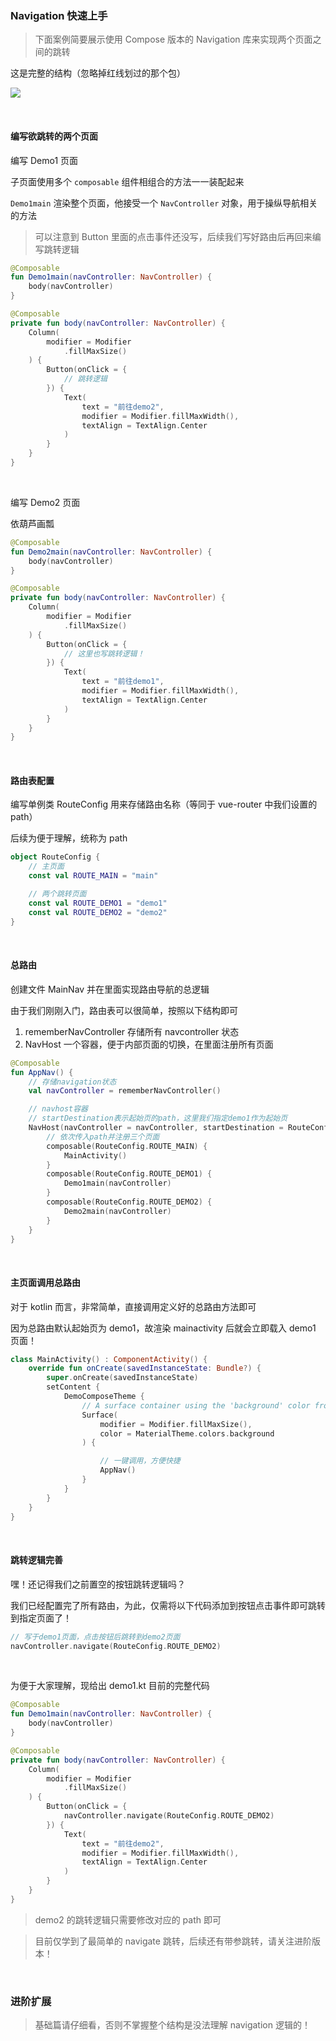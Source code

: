 ### Navigation 快速上手

> 下面案例简要展示使用 Compose 版本的 Navigation 库来实现两个页面之间的跳转

这是完整的结构（忽略掉红线划过的那个包）

![](../imgs/compose/navigation/nv1.png)

<br>

#### 编写欲跳转的两个页面

编写 Demo1 页面

子页面使用多个 `composable` 组件相组合的方法一一装配起来

`Demo1main` 渲染整个页面，他接受一个 `NavController` 对象，用于操纵导航相关的方法

> 可以注意到 Button 里面的点击事件还没写，后续我们写好路由后再回来编写跳转逻辑

```kotlin
@Composable
fun Demo1main(navController: NavController) {
    body(navController)
}

@Composable
private fun body(navController: NavController) {
    Column(
        modifier = Modifier
            .fillMaxSize()
    ) {
        Button(onClick = {
            // 跳转逻辑
        }) {
            Text(
                text = "前往demo2",
                modifier = Modifier.fillMaxWidth(),
                textAlign = TextAlign.Center
            )
        }
    }
}
```

<br>

编写 Demo2 页面

依葫芦画瓢

```kotlin
@Composable
fun Demo2main(navController: NavController) {
    body(navController)
}

@Composable
private fun body(navController: NavController) {
    Column(
        modifier = Modifier
            .fillMaxSize()
    ) {
        Button(onClick = {
            // 这里也写跳转逻辑！
        }) {
            Text(
                text = "前往demo1",
                modifier = Modifier.fillMaxWidth(),
                textAlign = TextAlign.Center
            )
        }
    }
}
```

<br>

#### 路由表配置

编写单例类 RouteConfig 用来存储路由名称（等同于 vue-router 中我们设置的 path）

后续为便于理解，统称为 path

```kotlin
object RouteConfig {
    // 主页面
    const val ROUTE_MAIN = "main"

    // 两个跳转页面
    const val ROUTE_DEMO1 = "demo1"
    const val ROUTE_DEMO2 = "demo2"
}
```

<br>

#### 总路由

创建文件 MainNav 并在里面实现路由导航的总逻辑

由于我们刚刚入门，路由表可以很简单，按照以下结构即可

1. rememberNavController 存储所有 navcontroller 状态
2. NavHost 一个容器，便于内部页面的切换，在里面注册所有页面

```kotlin
@Composable
fun AppNav() {
    // 存储navigation状态
    val navController = rememberNavController()

    // navhost容器
    // startDestination表示起始页的path，这里我们指定demo1作为起始页
    NavHost(navController = navController, startDestination = RouteConfig.ROUTE_DEMO1) {
        // 依次传入path并注册三个页面
        composable(RouteConfig.ROUTE_MAIN) {
            MainActivity()
        }
        composable(RouteConfig.ROUTE_DEMO1) {
            Demo1main(navController)
        }
        composable(RouteConfig.ROUTE_DEMO2) {
            Demo2main(navController)
        }
    }
}
```

<br>

#### 主页面调用总路由

对于 kotlin 而言，非常简单，直接调用定义好的总路由方法即可

因为总路由默认起始页为 demo1，故渲染 mainactivity 后就会立即载入 demo1 页面！

```kotlin
class MainActivity() : ComponentActivity() {
    override fun onCreate(savedInstanceState: Bundle?) {
        super.onCreate(savedInstanceState)
        setContent {
            DemoComposeTheme {
                // A surface container using the 'background' color from the theme
                Surface(
                    modifier = Modifier.fillMaxSize(),
                    color = MaterialTheme.colors.background
                ) {

                    // 一键调用，方便快捷
                    AppNav()
                }
            }
        }
    }
}
```

<br>

#### 跳转逻辑完善

嘿！还记得我们之前置空的按钮跳转逻辑吗？

我们已经配置完了所有路由，为此，仅需将以下代码添加到按钮点击事件即可跳转到指定页面了！

```kotlin
// 写于demo1页面，点击按钮后跳转到demo2页面
navController.navigate(RouteConfig.ROUTE_DEMO2)
```

<br>

为便于大家理解，现给出 demo1.kt 目前的完整代码

```kotlin
@Composable
fun Demo1main(navController: NavController) {
    body(navController)
}

@Composable
private fun body(navController: NavController) {
    Column(
        modifier = Modifier
            .fillMaxSize()
    ) {
        Button(onClick = {
            navController.navigate(RouteConfig.ROUTE_DEMO2)
        }) {
            Text(
                text = "前往demo2",
                modifier = Modifier.fillMaxWidth(),
                textAlign = TextAlign.Center
            )
        }
    }
}
```

> demo2 的跳转逻辑只需要修改对应的 path 即可

> 目前仅学到了最简单的 navigate 跳转，后续还有带参跳转，请关注进阶版本！

<br>

### 进阶扩展

> 基础篇请仔细看，否则不掌握整个结构是没法理解 navigation 逻辑的！

<br>
